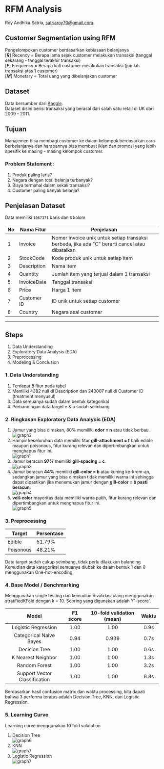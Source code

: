 # RFM Analysis
Roy Andhika Satria, [satriaroy70@gmail.com](mailto:satriaroy70@gmail.com).

## Customer Segmentation using RFM 
Pengelompokan customer berdasarkan kebiasaan belanjanya  
[***R***] Recency     = Berapa lama sejak customer melakukan transaksi (tanggal sekarang - tanggal terakhir transaksi)  
[***F***] Frequency   = Berapa kali customer melakukan transaksi (jumlah transaksi atas 1 customer)  
[***M***] Monetary    = Total uang yang dibelanjakan customer

## Dataset
Data bersumber dari [Kaggle](https://www.kaggle.com/code/nazlisener/customer-segmentation-using-rfm/notebook).  
Dataset disini berisi transaksi yang berasal dari salah satu retail di UK dari 2009 - 2011.

## Tujuan
Manajemen bisa membagi customer ke dalam kelompok berdasarkan cara berbelanjanya dan harapannya bisa membuat iklan  dan promosi yang lebih spesifik ke masing - masing kelompok customer.

### Problem Statement :
1. Produk paling laris?
1. Negara dengan total belanja terbanyak?
1. Biaya termahal dalam sekali transaksi?
1. Customer paling banyak belanja?

## Penjelasan Dataset 
Data memiliki `1067371` baris dan `8` kolom

| No | __Nama Fitur__ | __Penjelasan__ |
| - | - | - |
| 1 | Invoice | Nomer invoice unik untuk setiap transaksi berbeda, jika ada "C" berarti cancel atau dibatalkan | 
| 2 | StockCode | Kode produk unik untuk setiap item |
| 3 | Description | Nama item |
| 4 | Quantity | Jumlah item yang terjual dalam 1 transaksi |
| 5 | InvoiceDate | Tanggal transaksi | 
| 6 | Price | Harga 1 item |
| 7 | Customer ID | ID unik untuk setiap customer |
| 8 | Country | Negara asal customer |


---
## Steps
1. Data Understanding
2. Exploratory Data Analysis (EDA)
3. Preprocessing 
4. Modeling & Conclusion 

### 1. Data Understanding
1. Terdapat 8 fitur pada tabel
2. Memiliki 4382 null di Description dan 243007 null di Customer ID (treatment menyusul)
3. Data semuanya sudah dalam bentuk kategorikal
4. Perbandingan data target e & p sudah seimbang

### 2. Ringkasan Exploratory Data Analysis (EDA)
1. Jamur yang bisa dimakan, 80% memiliki **odor = n** atau tidak berbau.  
![graph2](https://raw.githubusercontent.com/royandhika/classification-mushroom/main/assets/odor.png)
2. Hampir keseluruhan data memiliki fitur **gill-attachment = f** baik edible maupun poisonous, fitur kurang relevan dan dipertimbangkan untuk menghapus fitur ini.  
![graph1](https://raw.githubusercontent.com/royandhika/classification-mushroom/main/assets/gill-attachment.png)
3. Jamur beracun **97%** memiliki **gill-spacing = c**.  
![graph3](https://raw.githubusercontent.com/royandhika/classification-mushroom/main/assets/gill-spacing.png)
4. Jamur beracun **44%** memiliki **gill-color = b** atau kuning ke-krem-an, sedangkan jamur yang bisa dimakan tidak memiliki warna ini sehingga dapat dipastikan jika menemukan jamur dengan **gill-color = b pasti beracun**.  
![graph4](https://raw.githubusercontent.com/royandhika/classification-mushroom/main/assets/gill-color.png)
5. **veil-color** mayoritas data memiliki warna putih, fitur kurang relevan dan dipertimbangkan untuk menghapus fitur ini.  
![graph5](https://raw.githubusercontent.com/royandhika/classification-mushroom/main/assets/veil-color.png)

### 3. Preprocessing
| Target |	Persentase	| 
| - | - | 
| Edible	| 51.79% |	
| Poisonous	| 48.21%	| 

Data target sudah cukup seimbang, tidak perlu dilakukan balancing  
Kemudian data kategorikal semuanya diubah ke dalam bentuk 1 dan 0 menggunakan One-hot-encoding

### 4. Base Model / Benchmarking
Menggunakan single testing dan kemudian divalidasi ulang menggunakan stratifiedKFold dengan k = 10. Scoring yang digunakan adalah 'f1-score'.

| Model | F1 score | 10-fold validation (mean) | Waktu |
|:-:|:-:|:-:|:-:|
| Logistic Regression | 1.00 | 1.00 | 0.9s |
| Categorical Naive Bayes | 0.94 | 0.939 | 0.7s |
| Decision Tree | 1.00 | 1.00 | 0.6s |
| K Nearest Neighbor | 1.00 | 1.00 | 1.3s |
| Random Forest | 1.00 | 1.00 | 3.2s |
| Support Vector Classification | 1.00 | 1.00 | 8.8s |

Berdasarkan hasil confusion matrix dan waktu processing, kita dapati bahwa 3 performa teratas adalah Decision Tree, KNN, dan Logistic Regression. 

### 5. Learning Curve
Learning curve menggunakan 10 fold validation  
1. Decision Tree  
![graph6](https://raw.githubusercontent.com/royandhika/classification-mushroom/main/assets/val_tree.png)
2. KNN  
![graph7](https://raw.githubusercontent.com/royandhika/classification-mushroom/main/assets/val_knn.png)
3. Logistic Regression  
![graph7](https://raw.githubusercontent.com/royandhika/classification-mushroom/main/assets/val_log.png)

